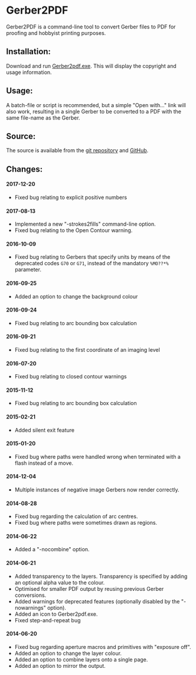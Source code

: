 # Gerber2PDF

Gerber2PDF is a command-line tool to convert Gerber files to PDF for proofing and hobbyist printing purposes.

## Installation:

Download and run [Gerber2pdf.exe](https://sourceforge.net/projects/gerber2pdf/files/latest/download).  This will display the copyright and usage information.

## Usage:

A batch-file or script is recommended, but a simple "Open with..." link will also work, resulting in a single Gerber to be converted to a PDF with the same file-name as the Gerber.

## Source:

The source is available from the [git repository](https://sourceforge.net/p/gerber2pdf/code/) and [GitHub](https://github.com/jpt13653903/Gerber2PDF).

## Changes:

#### 2017-12-20

- Fixed bug relating to explicit positive numbers

#### 2017-08-13

- Implemented a new "-strokes2fills" command-line option.
- Fixed bug relating to the Open Contour warning.

#### 2016-10-09

- Fixed bug relating to Gerbers that specify units by means of the deprecated codes `G70` or `G71`, instead of the mandatory `%MO??*%` parameter.

#### 2016-09-25

- Added an option to change the background colour

#### 2016-09-24

- Fixed bug relating to arc bounding box calculation

#### 2016-09-21

- Fixed bug relating to the first coordinate of an imaging level

#### 2016-07-20

- Fixed bug relating to closed contour warnings

#### 2015-11-12

- Fixed bug relating to arc bounding box calculation

#### 2015-02-21

- Added silent exit feature

#### 2015-01-20

- Fixed bug where paths were handled wrong when terminated with a flash instead of a move.

#### 2014-12-04

- Multiple instances of negative image Gerbers now render correctly.

#### 2014-08-28

- Fixed bug regarding the calculation of arc centres.
- Fixed bug where paths were sometimes drawn as regions.

#### 2014-06-22

- Added a "-nocombine" option.

#### 2014-06-21

- Added transparency to the layers.  Transparency is specified by adding an optional alpha value to the colour.
- Optimised for smaller PDF output by reusing previous Gerber conversions.
- Added warnings for deprecated features (optionally disabled by the "-nowarnings" option).
- Added an icon to Gerber2pdf.exe.
- Fixed step-and-repeat bug

#### 2014-06-20

- Fixed bug regarding aperture macros and primitives with "exposure off".
- Added an option to change the layer colour.
- Added an option to combine layers onto a single page.
- Added an option to mirror the output.

